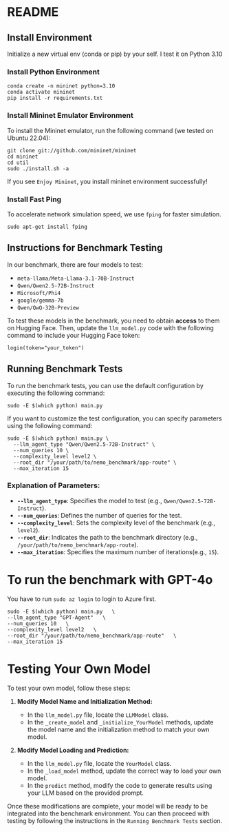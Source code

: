 # README

## Install Environment
Initialize a new virtual env (conda or pip) by your self. I test it on Python 3.10

### Install Python Environment

```
conda create -n mininet python=3.10
conda activate mininet
pip install -r requirements.txt
```

### Install Mininet Emulator Environment
To install the Mininet emulator, run the following command (we tested on Ubuntu 22.04):

```
git clone git://github.com/mininet/mininet
cd mininet
cd util
sudo ./install.sh -a
```

If you see `Enjoy Mininet`, you install mininet environment successfully!

### Install Fast Ping

To accelerate network simulation speed, we use `fping` for faster simulation.
```
sudo apt-get install fping
```
## Instructions for Benchmark Testing
In our benchmark, there are four models to test:

- `meta-llama/Meta-Llama-3.1-70B-Instruct`
- `Qwen/Qwen2.5-72B-Instruct`
- `Microsoft/Phi4`
- `google/gemma-7b`
- `Qwen/QwQ-32B-Preview`

To test these models in the benchmark, you need to obtain **access** to them on Hugging Face. Then, update the `llm_model.py` code with the following command to include your Hugging Face token:

```
login(token="your_token")
```
## Running Benchmark Tests
To run the benchmark tests, you can use the default configuration by executing the following command:
```
sudo -E $(which python) main.py
```
If you want to customize the test configuration, you can specify parameters using the following command:
```
sudo -E $(which python) main.py \
  --llm_agent_type "Qwen/Qwen2.5-72B-Instruct" \
  --num_queries 10 \
  --complexity_level level2 \
  --root_dir "/your/path/to/nemo_benchmark/app-route" \
  --max_iteration 15
```
### Explanation of Parameters:
- **`--llm_agent_type`**: Specifies the model to test (e.g., `Qwen/Qwen2.5-72B-Instruct`).
- **`--num_queries`**: Defines the number of queries for the test.
- **`--complexity_level`**: Sets the complexity level of the benchmark (e.g., `level2`).
- **`--root_dir`**: Indicates the path to the benchmark directory (e.g., `/your/path/to/nemo_benchmark/app-route`).
- **`--max_iteration`**: Specifies the maximum number of iterations(e.g., `15`).

# To run the benchmark with GPT-4o
You have to run `sudo az login` to login to Azure first.

```
sudo -E $(which python) main.py   \
--llm_agent_type "GPT-Agent"   \
--num_queries 10   \
--complexity_level level2   \
--root_dir "/your/path/to/nemo_benchmark/app-route"   \
--max_iteration 15
```

# Testing Your Own Model

To test your own model, follow these steps:

1. **Modify Model Name and Initialization Method:**
   - In the `llm_model.py` file, locate the `LLMModel` class. 
   - In the `_create_model` and `_initialize_YourModel` methods, update the model name and the initialization method to match your own model.

2. **Modify Model Loading and Prediction:**
   - In the `llm_model.py` file, locate the `YourModel` class.
   - In the `_load_model` method, update the correct way to load your own model.
   - In the `predict` method, modify the code to generate results using your LLM based on the provided prompt.

Once these modifications are complete, your model will be ready to be integrated into the benchmark environment. You can then proceed with testing by following the instructions in the `Running Benchmark Tests` section.

